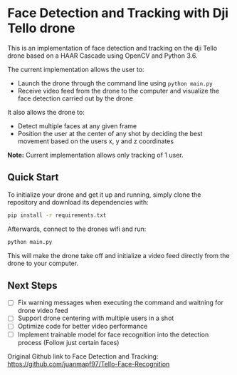 # Face Detection and Tracking with Dji Tello drone

This is an implementation of face detection and tracking on the dji Tello drone based on a HAAR Cascade using OpenCV and Python 3.6.

The current implementation allows the user to:

- Launch the drone through the command line using `python main.py`
- Receive video feed from the drone to the computer and visualize the face detection carried out by the drone

It also allows the drone to:

- Detect multiple faces at any given frame
- Position the user at the center of any shot by deciding the best movement based on the users x, y and z coordinates

**Note:** Current implementation allows only tracking of 1 user.

## Quick Start

To initialize your drone and get it up and running, simply clone the repository and download its dependencies with:

```bash
pip install -r requirements.txt
```

Afterwards, connect to the drones wifi and run:

```bash
python main.py
```

This will make the drone take off and initialize a video feed directly from the drone to your computer.

## Next Steps

- [ ] Fix warning messages when executing the command and waitning for drone video feed
- [ ] Support drone centering with multiple users in a shot
- [ ] Optimize code for better video performance
- [ ] Implement trainable model for face recognition into the detection process (Follow just certain faces)

Original Github link to Face Detection and Tracking: https://github.com/juanmapf97/Tello-Face-Recognition
